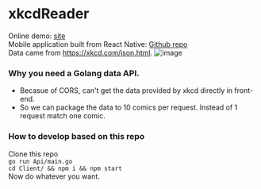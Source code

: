 # xkcdReader

Online demo: [site](http://davidguan.me/xkcdReader/)    
Mobile application built from React Native: [Github repo](https://github.com/EcutDavid/react-native-xkcdReader)    
Data came  from https://xkcd.com/json.html.
![image](https://cloud.githubusercontent.com/assets/10692276/16587760/bce8a7c0-42fe-11e6-9154-b67909e30284.png)


### Why you need a Golang data API.
* Becasue of CORS, can't get the data provided by xkcd directly in front-end.
* So we can package the data to 10 comics per request. Instead of 1 request match one comic.

### How to develop based on this repo
Clone this repo   
`go run Api/main.go`   
`cd Client/ && npm i && npm start`   
Now do whatever you want.
